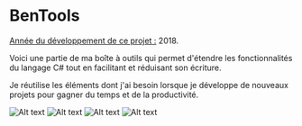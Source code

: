 # BenTools
<u></b>Année du développement de ce projet :</b></u> 2018.

Voici une partie de ma boîte à outils qui permet d'étendre les fonctionnalités du langage C# tout en facilitant et réduisant son écriture. 

Je réutilise les éléments dont j'ai besoin lorsque je développe de nouveaux projets pour gagner du temps et de la productivité.


![Alt text](https://i.imgur.com/JKA9kqS.png "Arborescence des fichiers de l'application.")
![Alt text](https://i.imgur.com/CnSYcRC.png "Codes utilitaires que l'on retrouve dans l'application : Les séquences.")
![Alt text](https://i.imgur.com/z3JURgS.png "Codes utilitaires que l'on retrouve dans l'application : Les énumérations.")
![Alt text](https://i.imgur.com/yrhAnok.png "Codes utilitaires que l'on retrouve dans l'application : Le file system et les streams.")
